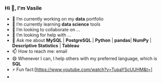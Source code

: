 ### Hi 👋, I'm Vasile


- 🔭 I’m currently working on my **data** portfolio
- 🌱 I’m currently learning **data science** tools
- 👯 I’m looking to collaborate on ...
- 🤔 I’m looking for help with ...
- 💬 Ask me about **MySQL** | **PostgreSQL** | **Python** | **pandas**| **NumPy** | **Descriptive Statistics** | **Tableau**
- 📫 How to reach me: email
- 😄 Whenever I can, I help others with my preferred language, which is **SQL**
- ⚡ Fun fact:[https://www.youtube.com/watch?v=TupaYScUUHM&t=]
- 

